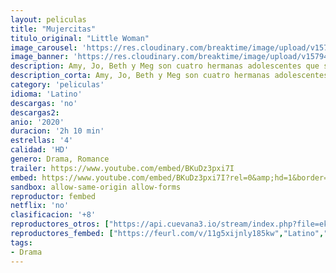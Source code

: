 ```yaml
---
layout: peliculas
title: "Mujercitas"
titulo_original: "Little Woman"
image_carousel: 'https://res.cloudinary.com/breaktime/image/upload/v1579458185/mujercitas-min_lmxpsc.jpg'
image_banner: 'https://res.cloudinary.com/breaktime/image/upload/v1579458195/mujercitas_11-min_uof4bz.jpg'
description: Amy, Jo, Beth y Meg son cuatro hermanas adolescentes que se embarcan en unas vacaciones con su madre, pero sin su padre, un evangelista itinerante. A medida que atraviesan el estado de Massachusetts, sumido en plena Guerra Civil, descubren el amor y la importancia de los lazos familiares.
description_corta: Amy, Jo, Beth y Meg son cuatro hermanas adolescentes que se embarcan en unas vacaciones con su madre, pero sin su padre, un evangelista itinerante. A medida que atraviesan el...
category: 'peliculas'
idioma: 'Latino'
descargas: 'no'
descargas2:
anio: '2020'
duracion: '2h 10 min'
estrellas: '4'
calidad: 'HD'
genero: Drama, Romance
trailer: https://www.youtube.com/embed/BKuDz3pxi7I
embed: https://www.youtube.com/embed/BKuDz3pxi7I?rel=0&amp;hd=1&border=0&wmode=opaque&enablejsapi=1&modestbranding=1&controls=1&showinfo=1
sandbox: allow-same-origin allow-forms
reproductor: fembed
netflix: 'no'
clasificacion: '+8'
reproductores_otros: ["https://api.cuevana3.io/stream/index.php?file=ek5lbm9xYWNrS0xYMTZLa2xNbkdvY3ZTb3BtZng4TGp6ZFpobGFMUGtOelcwcUZmbWRIVzRkakVuS0JnbEplcG1KUnNZSlRTMGViVTBxZGdsdEhPb3J5VVo1Mkx4ckhwbDhwOVg2YlcwT1hGeXBoZ29OS1ZsdHJFbjV1WDBhWFkxOGVZYkdTWG1hT2JsR2hxWjVrPQ","Latino","https://player.premiumstream.live/player.php?id=MTY0MA&sub=","Latino","https://gdriveplayer.me/embed2.php?link=O63Yn81KYiW6xzsPjql%252FnwdrWJmArxphzaVvdVmuwN8X5a4aMjjGJEORHVFIOyGb5RcQyYj2IYIreK%252Fv4BzLDVFJCLlBOFJrmuSjXHYyclyxmu297LoBT4mur26pS2PcEYHg0oOe1ThMCAT1E1Y2EG1Fu2vDehJGkEYiAx8hRro%252Fajly9uUDdSgEP66T7crXlU1bZRABF%252F7djnBlHlqBPr","Latino","https://gdriveplayer.co/embed2.php?link=cI2WFD%252BvOkX2P%252BswMwLT3AA46awUi1h8iYqkZy%252BhJjWP6kiqOT2ij1ZvCRraj9FC8ukhefTagWs5k4RyWs5sRp3VrKrDqJVLZd9BrutlPeP1L%252B1%252FUb%252F0Y8JDjbOSwJYCAL2GC%252F%252BSwcpkHc8C7CRz0QFTe493ODCOpOq2oAiCK5bxTJgryNPAVvtiTVRoHmmQnFtLvUUHBJUPIOpLsWGQuU","Latino","https://mstream.website/o0za42gj485k","Latino"]
reproductores_fembed: ["https://feurl.com/v/11g5xijnly185kw","Latino","https://feurl.com/v/qyx60uew-d12jln","Latino","https://feurl.com/v/1w32kujnen4j6jn","Latino"]
tags:
- Drama
---
```













